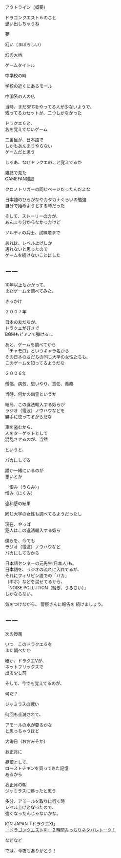 アウトライン（概要）

ドラゴンクエスト６のこと<br/>
思い出しちゃうね

夢

幻い（まぼろしい）

幻の大地

ゲームタイトル

中学校の時

学校の近くにあるモール

中国系の人の店

当時、まだSFCをやってる人が少ないようで、<br/>
残ってるカセットが、二つしかなかった

ドラクエ６と、<br/>
名を覚えてないゲーム

二番目が、日本語で<br/>
しかもあんまりやらない<br/>
ゲームだと思う

じゃあ、なぜドラクエのこと覚えてるか

雑誌で見た<br/>
GAMEFAN雑誌

クロノトリガーの同じページだったんだよな

日本語のひらがなやカタカナぐらいの勉強<br/>
自分で始めようとする時だった

そして、ストーリーの方が、<br/>
あんまり分からなかったけど

ソルディの兵士、試練塔まで

あれは、レベル上げしか<br/>
通れないと思ったので<br/>
ゲームを続けないことにした

## ーー

10年以上もかかって、<br/>
またゲームを調べてみた。

きっかけ

２００７年

日本の友だちが、<br/>
ドラクエが好きで<br/>
BGMもピアノで弾けるし


あと、ゲームを調べてから<br/>
「チャモロ」というキャラ名から<br/>
その日本の友だちの同じ大学の女性たちも、<br/>
このゲームを知ってるようだな

２００６年

僧侶、病気、思いやり、責任、義務

当時、何かの幽霊というか

結局、この違法輸入する奴らが<br/>
ラジオ（電波）ノウハウなどを<br/>
勝手に使ってるからだな

車を盗むから、<br/>
人をターゲットとして<br/>
混乱させるのが、当然

というと、

バカにしてる

誰か一緒にいるのが<br/>
悪いとか

「恨み（うらみ）」<br/>
憎み（にくみ）

違和感の結果

同じ大学の女性も調べてるようだったし

現在、やっぱ<br/>
犯人はこの違法輸入する奴ら

僕らを、今でも<br/>
ラジオ（電波）ノウハウなど<br/>
バカにしてるから

日本語センターの元先生(日本人)も、<br/>
日本語を、ラジオの流れに入れてるが、<br/>
それにフィリピン語での「バカ」<br/>
（ボボ）などを混ぜてるから、<br/>
「NOISE POLLUTION（騒ぎ、うるさい）」<br/>
しかならない。

気をつけながら、
警察さんに報告を
続けましょう。

## ーー

次の授業

いつ　このドラクエ６を<br/>
また調べたか

確か、ドラクエVが、<br/>
ネットフリックスで<br/>
出る少し前

そして、今でも覚えてるのが、

何だ？

ジャミラスの戦い

何回も全滅されて、

アモールの水が要るかな<br/>
と思っちゃうほど

大晦日（おおみそか）

お正月に

昼飯として、<br/>
ローストチキンを買ってきた記憶<br/>
あるから

お正月の朝<br/>
ジャミラスに勝ったと思う

多分、アモールを取りに行く時<br/>
レベル上げとなったので、<br/>
強くなったんじゃないかな。

IGN JAPAN「ドラクエXI」<br/>
[「ドラゴンクエストXI」２時間みっちりネタバレトーク！](https://www.youtube.com/watch?v=MklurEe4scE)

などなど

では、今夜もありがとう！

